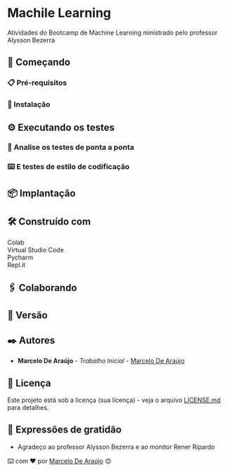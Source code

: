 # Machile Learning

Atividades do Bootcamp de Machine Learning ministrado pelo professor Alysson Bezerra

## 🚀 Começando


### 📋 Pré-requisitos



### 🔧 Instalação



## ⚙️ Executando os testes



### 🔩 Analise os testes de ponta a ponta



### ⌨️ E testes de estilo de codificação



## 📦 Implantação



## 🛠️ Construído com

Colab<br>
Virtual Studio Code<br>
Pycharm<br>
Repl.it<br>

## 🖇️ Colaborando



## 📌 Versão



## ✒️ Autores

* **Marcelo De Araújo** - *Trabalho Inicial* - [Marcelo De Araújo](https://github.com/AIWASS23)


## 📄 Licença

Este projeto está sob a licença (sua licença) - veja o arquivo [LICENSE.md](https://github.com/usuario/projeto/licenca) para detalhes.

## 🎁 Expressões de gratidão

* Agradeço ao professor Alysson Bezerra e ao monitor Rener Ripardo

⌨️ com ❤️ por [Marcelo De Araújo](https://gist.github.com/AIWASS23) 😊
